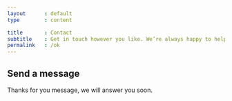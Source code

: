 ```yaml
---
layout      : default
type        : content

title       : Contact
subtitle    : Get in touch however you like. We’re always happy to help.
permalink   : /ok
---
```


<form>
  <h2>Send a message</h2>
  <p>
    Thanks for you message, we will answer you soon.
  </p>
</form>
